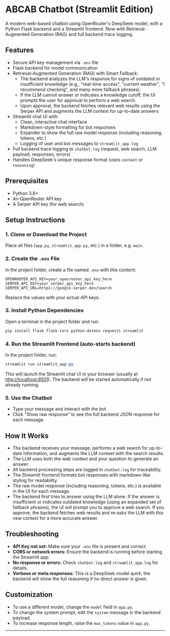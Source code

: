 # ABCAB Chatbot (Streamlit Edition)

A modern web-based chatbot using OpenRouter's DeepSeek model, with a Python Flask backend and a Streamlit frontend. Now with Retrieval-Augmented Generation (RAG) and full backend trace logging.

## Features
- Secure API key management via `.env` file
- Flask backend for model communication
- Retrieval-Augmented Generation (RAG) with Smart Fallback:
  - The backend analyzes the LLM's response for signs of outdated or insufficient knowledge (e.g., "real-time access", "current weather", "I recommend checking", and many more fallback phrases).
  - If the LLM cannot answer or indicates a knowledge cutoff, the UI prompts the user for approval to perform a web search.
  - Upon approval, the backend fetches relevant web results using the Serper API and augments the LLM context for up-to-date answers
- Streamlit chat UI with:
  - Clean, interactive chat interface
  - Markdown-style formatting for bot responses
  - Expander to show the full raw model response (including reasoning, tokens, etc.)
  - Logging of user and bot messages to `streamlit_app.log`
- Full backend trace logging to `chatbot.log` (request, web search, LLM payload, responses, errors)
- Handles DeepSeek's unique response format (uses `content` or `reasoning`)

## Prerequisites
- Python 3.8+
- An OpenRouter API key
- A Serper API key (for web search)

## Setup Instructions

### 1. Clone or Download the Project
Place all files (`app.py`, `streamlit_app.py`, etc.) in a folder, e.g. `main`.

### 2. Create the `.env` File
In the project folder, create a file named `.env` with this content:
```
OPENROUTER_API_KEY=your_openrouter_api_key_here
SERPER_API_KEY=your_serper_api_key_here
SERPER_API_URL=https://google.serper.dev/search
```
Replace the values with your actual API keys.

### 3. Install Python Dependencies
Open a terminal in the project folder and run:
```powershell
pip install flask flask-cors python-dotenv requests streamlit
```

### 4. Run the Streamlit Frontend (auto-starts backend)
In the project folder, run:
```powershell
streamlit run streamlit_app.py
```
This will launch the Streamlit chat UI in your browser (usually at [http://localhost:8501](http://localhost:8501)). The backend will be started automatically if not already running.

### 5. Use the Chatbot
- Type your message and interact with the bot.
- Click "Show raw response" to see the full backend JSON response for each message.

## How It Works
- The backend receives your message, performs a web search for up-to-date information, and augments the LLM context with the search results.
- The LLM uses both the web context and your question to generate an answer.
- All backend processing steps are logged in `chatbot.log` for traceability.
- The Streamlit frontend formats bot responses with markdown-like styling for readability.
- The raw model response (including reasoning, tokens, etc.) is available in the UI for each message.
- The backend first tries to answer using the LLM alone. If the answer is insufficient or indicates outdated knowledge (using an expanded set of fallback phrases), the UI will prompt you to approve a web search. If you approve, the backend fetches web results and re-asks the LLM with this new context for a more accurate answer.

## Troubleshooting
- **API Key not set:** Make sure your `.env` file is present and correct.
- **CORS or network errors:** Ensure the backend is running before starting the Streamlit app.
- **No response or errors:** Check `chatbot.log` and `streamlit_app.log` for details.
- **Verbose or meta responses:** This is a DeepSeek model quirk; the backend will show the full reasoning if no direct answer is given.

## Customization
- To use a different model, change the `model` field in `app.py`.
- To change the system prompt, edit the `system` message in the backend payload.
- To increase response length, raise the `max_tokens` value in `app.py`.

---

